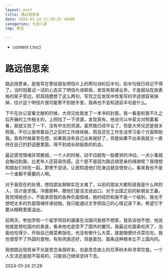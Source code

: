 ```yaml
---
layout: post
title: 路远倍思亲
date: 2024-01-24 21:28:25 +0200
categories: 七说八道
tag: 想法

---
```


* content
{:toc}


# 路远倍思亲

路远倍思亲，是我写在寄给朋友明信片上的两句诗的后半句，前半句我已经记不得了。当时抱着试一试的心态买了明信片进邮局，发现有邮递业务，于是就站在放表格的架子旁边，抓耳挠腮想了这么两句，写完之后发现中性笔写的字迹很容易抹掉，估计这个明信片很可能寄不到她手里，我再也不会知道前半句是什么。

下午在办公室看文献的时候，大师兄给我发了一本书的封面，我一看是和我不久之后开展的工作相关的，上网找了一下资源，发现真有，他说可以中英文对照着看看，我就又找了一下，没有中文的资源。虽然我已经毕业了，但是大师兄还是很关照我，不仅让我带着自己之前的工作继续做，而且还在工作生活学习各个方面帮助我。我有时候甚至在想，如果我没有自己出来就好了，但是如果不出来我就又一直待在自己的舒适圈里面，得不到成长和锻炼的机会。

最近感觉情绪非常脆弱，一个人的时候，动不动就有一股要哭的冲动，一点小事就会触动到我，比老年人还容易伤感。这个是不是因为路远倍思亲的缘故呢？我很想和朋友们待在一起，即使不说话，让我知道他们在身边就会很安心，看来我也不是一个谁都不需要的人啊。

对于我现在的处境，想找朋友聊聊实在太难了，以前的朋友大都知道我是什么样的人，估计是坚强，冷傲那种，跟他们是没法说出口。对于出国之前的新朋友王鑫，我觉得她还小，不能承受我的各种负面情绪，她的经历和我不是一个级别，我也不想吧太多的负面情绪传递给她。我只能通过文字把自己的心情记录下来，希望它不要从眼睛里面溢出。

前两天，参加学校一个留学项目的康康在法国问我想不想家，我告诉他不想，他说他就是想吃国内的美食，看来他也是受不了国外的餐饮。我最近吃面条吃厌了，泡面也吃得少，开始自己做菜煮饭吃，也没有做什么大菜，就是随便炒点菜吃吃。我也很受不了外国的食物，有些肉类还好，但是面包、面条这种根本比不上国内的。

我想路远倍思亲不光是思念亲朋好友，也是思念故土的花草树木和寻常饮食。一个人生活还是挺不容易的，只能自己继续坚持下去。

2024-01-24 21:28